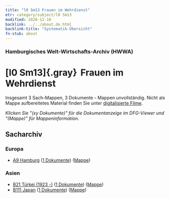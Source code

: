 ```yaml
---
title: "l0 Sm13 Frauen im Wehrdienst"
etr: category/subject/l0 Sm13
modified: 2020-12-18
backlink: ../../about.de.html
backlink-title: "Systematik-Übersicht"
fn-stub: about
---
```


### Hamburgisches Welt-Wirtschafts-Archiv (HWWA)
# [l0 Sm13]{.gray}&#8201; Frauen im Wehrdienst&#160; 




Insgesamt 3 Sach-Mappen, 3 Dokumente - Mappen unvollständig.
Nicht als Mappe aufbereitetes Material finden Sie unter [digitalisierte Filme](/film/h1_sh).

_Klicken Sie "(xy Dokumente)" für die Dokumentanzeige im DFG-Viewer und "(Mappe)" für Mappeninformation._

## Sacharchiv




### Europa

- [A9 Hamburg](../../../geo/about.de.html#A9) (<a href="https://dfg-viewer.de/show/?tx_dlf[id]=https://pm20.zbw.eu/mets/sh/1409xx/140905/1448xx/144800/public.mets.de.xml" target="_blank">1 Dokumente</a>) ([Mappe](http://purl.org/pressemappe20/folder/sh/140905,144800))

### Asien

- [B21 Türkei (1923 -)](../../../geo/about.de.html#B21) (<a href="https://dfg-viewer.de/show/?tx_dlf[id]=https://pm20.zbw.eu/mets/sh/1411xx/141111/1448xx/144800/public.mets.de.xml" target="_blank">1 Dokumente</a>) ([Mappe](http://purl.org/pressemappe20/folder/sh/141111,144800))
- [B111 Japan](../../../geo/about.de.html#B111) (<a href="https://dfg-viewer.de/show/?tx_dlf[id]=https://pm20.zbw.eu/mets/sh/1412xx/141272/1448xx/144800/public.mets.de.xml" target="_blank">1 Dokumente</a>) ([Mappe](http://purl.org/pressemappe20/folder/sh/141272,144800))


